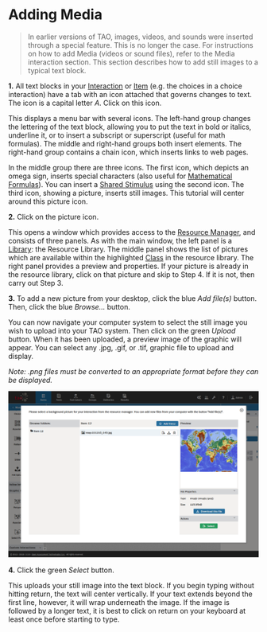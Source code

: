 <!--
created_at: 2016-12-15
authors:         
    - "Catherine Pease"
--> 

# Adding Media

>In earlier versions of TAO, images, videos, and sounds were inserted through a special feature. This is no longer the case. For instructions on how to add Media (videos or sound files), refer to the Media interaction section. This section describes how to add still images to a typical text block.

**1.** All text blocks in your [Interaction](../appendix/glossary.md#interaction) or [Item](../appendix/glossary.md#item) (e.g. the choices in a choice interaction) have a tab with an icon attached that governs changes to text. The icon is a capital letter *A*. Click on this icon.

This displays a menu bar with several icons. The left-hand group changes the lettering of the text block, allowing you to put the text in bold or italics, underline it, or to insert a subscript or superscript (useful for math formulas). The middle and right-hand groups both insert elements. The right-hand group contains a chain icon, which inserts links to web pages. 

In the middle group there are three icons. The first icon, which depicts an omega sign, inserts special characters (also useful for [Mathematical Formulas](../appendix/glossary.md#math-expression)). You can insert a [Shared Stimulus](../appendix/glossary.md#shared-stimulus) using the second icon. The third icon, showing a picture, inserts still images. This tutorial will center around this picture icon.

**2.** Click on the picture icon.

This opens a window which provides access to the [Resource Manager](../appendix/glossary.md#resource-manager), and consists of three panels. As with the main window, the left panel is a [Library](../appendix/glossary.md#library): the Resource Library. The middle panel shows the list of pictures which are available within the highlighted [Class](../appendix/glossary.md#class) in the resource library. The right panel provides a preview and properties. If your picture is already in the resource library, click on that picture and skip to Step 4. If it is not, then carry out Step 3.

**3.** To add a new picture from your desktop, click the blue *Add file(s)* button. Then, click the blue *Browse...* button.

You can now navigate your computer system to select the still image you wish to upload into your TAO system. Then click on the green *Upload* button. When it has been uploaded, a preview image of the graphic will appear. You can select any .jpg, .gif, or .tif, graphic file to upload and display. 

*Note: .png files must be converted to an appropriate format before they can be displayed.*

![Adding Media to your Item](../resources/backend/items/authoring-130.png)

**4.** Click the green *Select* button.

This uploads your still image into the text block. If you begin typing without hitting return, the text will center vertically. If your text extends beyond the first line, however, it will wrap underneath the image. If the image is followed by a longer text, it is best to click on return on your keyboard at least once before starting to type.
